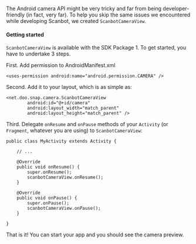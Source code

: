 The Android camera API might be very tricky and far from being developer-friendly (in fact, very far). To help you skip the same issues we encountered while developing Scanbot, we created `ScanbotCameraView`.

#### Getting started

`ScanbotCameraView` is available with the SDK Package 1. To get started, you have to undertake 3 steps.

First. Add permission to AndroidManifest.xml

    <uses-permission android:name="android.permission.CAMERA" />

Second. Add it to your layout, which is as simple as:

    <net.doo.snap.camera.ScanbotCameraView
            android:id="@+id/camera"
            android:layout_width="match_parent"
            android:layout_height="match_parent" />

Third. Delegate `onResume` and `onPause` methods of your `Activity` (or `Fragment`, whatever you are using) to `ScanbotCameraView`:

    public class MyActivity extends Activity {

        // ...

        @Override
        public void onResume() {
            super.onResume();
            scanbotCameraView.onResume();
        }

        @Override
        public void onPause() {
            super.onPause();
            scanbotCameraView.onPause();
        }

    }

That is it! You can start your app and you should see the camera preview.